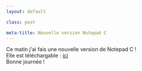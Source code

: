 ```yaml
---
layout: default

class: post

meta-title: Nouvelle version Notepad C
---
```


Ce matin j'ai fais une nouvelle version de Notepad C !  
Elle est téléchargable : [ici](https://raw.githubusercontent.com/cedced19/NotepadC/master/setup/NotePadC.exe)  
Bonne journée !  
